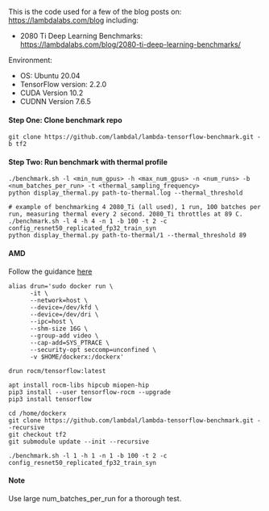 
This is the code used for a few of the blog posts on: https://lambdalabs.com/blog including:

- 2080 Ti Deep Learning Benchmarks: https://lambdalabs.com/blog/2080-ti-deep-learning-benchmarks/

Environment:
- OS: Ubuntu 20.04
- TensorFlow version: 2.2.0
- CUDA Version 10.2
- CUDNN Version 7.6.5

#### Step One: Clone benchmark repo


```
git clone https://github.com/lambdal/lambda-tensorflow-benchmark.git -b tf2
```

#### Step Two: Run benchmark with thermal profile

```
./benchmark.sh -l <min_num_gpus> -h <max_num_gpus> -n <num_runs> -b <num_batches_per_run> -t <thermal_sampling_frequency>
python display_thermal.py path-to-thermal.log --thermal_threshold

# example of benchmarking 4 2080_Ti (all used), 1 run, 100 batches per run, measuring thermal every 2 second. 2080_Ti throttles at 89 C.
./benchmark.sh -l 4 -h 4 -n 1 -b 100 -t 2 -c config_resnet50_replicated_fp32_train_syn
python display_thermal.py path-to-thermal/1 --thermal_threshold 89

```

#### AMD

Follow the guidance [here](https://github.com/ROCmSoftwarePlatform/tensorflow-upstream)

```
alias drun='sudo docker run \
      -it \
      --network=host \
      --device=/dev/kfd \
      --device=/dev/dri \
      --ipc=host \
      --shm-size 16G \
      --group-add video \
      --cap-add=SYS_PTRACE \
      --security-opt seccomp=unconfined \
      -v $HOME/dockerx:/dockerx'

drun rocm/tensorflow:latest

apt install rocm-libs hipcub miopen-hip
pip3 install --user tensorflow-rocm --upgrade
pip3 install tensorflow

cd /home/dockerx
git clone https://github.com/lambdal/lambda-tensorflow-benchmark.git --recursive
git checkout tf2
git submodule update --init --recursive

./benchmark.sh -l 1 -h 1 -n 1 -b 100 -t 2 -c config_resnet50_replicated_fp32_train_syn
```


#### Note

Use large num_batches_per_run for a thorough test.


<!-- #### Step Two: Run benchmark

* Input proper gpu_indices (a comma seperated list, default 0) and num_iterations (default 10)
```
cd lambda-tensorflow-benchmark
./benchmark.sh -i <gpu_indices> -n <num_iterations>
```

#### Step Three: Report results

* Check the repo directory for folder \<cpu>-\<gpu>.logs (generated by benchmark.sh)
* Use the same num_iterations and gpu_indices for both benchmarking and reporting.
```
./report.sh <cpu>-<gpu>.logs
```

#### Batch process:

```
TF_XLA_FLAGS=--tf_xla_auto_jit=2 ./benchmark.sh -l <min_num_gpus> -h <max_num_gpus> -n <num_iterations>

./report.sh <cpu>-<gpu>.logs

./gether.sh
```

 -->
